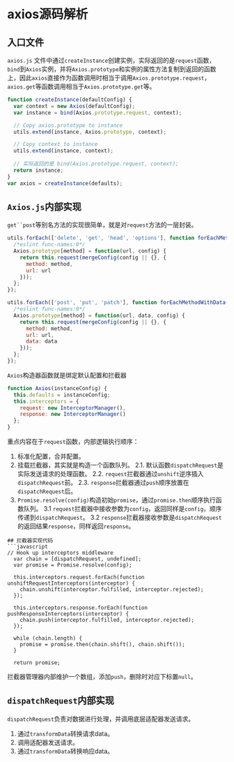 # axios源码解析
## 入口文件
`axios.js`
文件中通过`createInstance`创建实例，实际返回的是`request`函数，`bind`到`Axios`实例，并将`Axios.prototype`和实例的属性方法复制到返回的函数上，因此`axios`直接作为函数调用时相当于调用`Axios.prototype.request`，`axios.get`等函数调用相当于`Axios.prototype.get`等。
```javascript
function createInstance(defaultConfig) {
  var context = new Axios(defaultConfig);
  var instance = bind(Axios.prototype.request, context);

  // Copy axios.prototype to instance
  utils.extend(instance, Axios.prototype, context);

  // Copy context to instance
  utils.extend(instance, context);
  
  // 实际返回的是 bind(Axios.prototype.request, context);
  return instance;
}
var axios = createInstance(defaults);
```
## `Axios.js`内部实现
`get``post`等别名方法的实现很简单，就是对`request`方法的一层封装。
```javascript
utils.forEach(['delete', 'get', 'head', 'options'], function forEachMethodNoData(method) {
  /*eslint func-names:0*/
  Axios.prototype[method] = function(url, config) {
    return this.request(mergeConfig(config || {}, {
      method: method,
      url: url
    }));
  };
});

utils.forEach(['post', 'put', 'patch'], function forEachMethodWithData(method) {
  /*eslint func-names:0*/
  Axios.prototype[method] = function(url, data, config) {
    return this.request(mergeConfig(config || {}, {
      method: method,
      url: url,
      data: data
    }));
  };
});
```
`Axios`构造器函数就是绑定默认配置和拦截器
```javascript
function Axios(instanceConfig) {
  this.defaults = instanceConfig;
  this.interceptors = {
    request: new InterceptorManager(),
    response: new InterceptorManager()
  };
}
```
重点内容在于`request`函数，内部逻辑执行顺序：
1. 标准化配置，合并配置。
2. 挂载拦截器，其实就是构造一个函数队列。
  2.1. 默认函数`dispatchRequest`是实际发送请求的处理函数。
  2.2. `request`拦截器通过`unshift`逆序插入`dispatchRequest`前。
  2.3. `response`拦截器通过`push`顺序放置在`dispatchRequest`后。
3. `Promise.resolve(config)`构造初始`promise`，通过`promise.then`顺序执行函数队列。
  3.1 `request`拦截器中接收参数为`config`，返回同样是`config`，顺序传递到`dispatchRequest`。
  3.2 `response`拦截器接收参数是`dispatchRequest`的返回结果`response`，同样返回`response`。
```
## 拦截器实现代码
```javascript
// Hook up interceptors middleware
  var chain = [dispatchRequest, undefined];
  var promise = Promise.resolve(config);

  this.interceptors.request.forEach(function unshiftRequestInterceptors(interceptor) {
    chain.unshift(interceptor.fulfilled, interceptor.rejected);
  });

  this.interceptors.response.forEach(function pushResponseInterceptors(interceptor) {
    chain.push(interceptor.fulfilled, interceptor.rejected);
  });

  while (chain.length) {
    promise = promise.then(chain.shift(), chain.shift());
  }

  return promise;
```
拦截器管理器内部维护一个数组，添加`push`，删除时对应下标置`null`。
## `dispatchRequest`内部实现
`dispatchRequest`负责对数据进行处理，并调用底层适配器发送请求。
1. 通过`transformData`转换请求data。
2. 调用适配器发送请求。
3. 通过`transformData`转换响应data。
